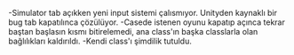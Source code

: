 -Simulator tab açıkken yeni input sistemi çalısmıyor. Unityden kaynaklı bir bug tab kapatılınca çözülüyor.
-Casede istenen oyunu kapatıp açınca tekrar baştan başlasın kısmı bitirelemedi, ana class'ın başka classlarla olan bağlılıkları kaldırıldı. 
-Kendi class'ı şimdilik tutuldu.
